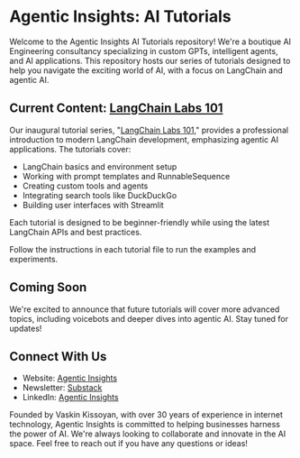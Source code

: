 # Agentic Insights: AI Tutorials

Welcome to the Agentic Insights AI Tutorials repository! We're a boutique AI Engineering consultancy specializing in custom GPTs, intelligent agents, and AI applications. This repository hosts our series of tutorials designed to help you navigate the exciting world of AI, with a focus on LangChain and agentic AI.

## Current Content: [LangChain Labs 101](https://github.com/Agentic-Insights/langchain-labs)

Our inaugural tutorial series, "[LangChain Labs 101](https://github.com/Agentic-Insights/langchain-labs)," provides a professional introduction to modern LangChain development, emphasizing agentic AI applications. The tutorials cover:

- LangChain basics and environment setup
- Working with prompt templates and RunnableSequence
- Creating custom tools and agents
- Integrating search tools like DuckDuckGo
- Building user interfaces with Streamlit

Each tutorial is designed to be beginner-friendly while using the latest LangChain APIs and best practices.

Follow the instructions in each tutorial file to run the examples and experiments.

## Coming Soon

We're excited to announce that future tutorials will cover more advanced topics, including voicebots and deeper dives into agentic AI. Stay tuned for updates!

## Connect With Us

- Website: [Agentic Insights](https://agenticinsights.com)
- Newsletter: [Substack](https://agenticinsights.substack.com)
- LinkedIn: [Agentic Insights](https://www.linkedin.com/company/agentic-insights)

Founded by Vaskin Kissoyan, with over 30 years of experience in internet technology, Agentic Insights is committed to helping businesses harness the power of AI. We're always looking to collaborate and innovate in the AI space. Feel free to reach out if you have any questions or ideas!
